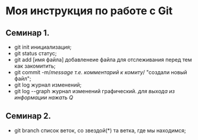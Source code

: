 # Моя инструкция по работе с Git
## Семинар 1.
- git init  инициализация;
- git status   статус;
- git add [имя файла]  добавленеие файла для отслеживания перед тем как закомитить;
- git commit -m/*message т.е. комментарий к комиту*/ "создали новый файл";
- git log  журнал изменений;
- git log --graph  журнал изменений графический.
*для выхода из информации нажать Q*

## Семинар 2.
* git branch  список веток, cо звездой(*) та ветка, где мы находимся; 